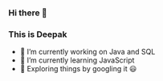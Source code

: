 ### Hi there 👋   
### This is Deepak 

- 🔭 I’m currently working on Java and SQL
- 🌱 I’m currently learning JavaScript
- :bookmark_tabs: Exploring things by googling it :smiley:

<!--
**deepak-0/deepak-0** is a ✨ _special_ ✨ repository because its `README.md` (this file) appears on your GitHub profile.

Here are some ideas to get you started:

- 🔭 I’m currently working on ...
- 🌱 I’m currently learning ...
- 👯 I’m looking to collaborate on ...
- 🤔 I’m looking for help with ...
- 💬 Ask me about ...
- 📫 How to reach me: ...
- 😄 Pronouns: ...
- ⚡ Fun fact: ...
-->
